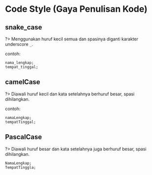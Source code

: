 # Code Style (Gaya Penulisan Kode)



## snake_case

?> Menggunakan huruf kecil semua dan spasinya diganti karakter underscore `_`.

contoh:

```
nama_lengkap;
tempat_tinggal;
```



## camelCase

?> Diawali huruf kecil dan kata setelahnya berhuruf besar, spasi dihilangkan.

contoh:

```
namaLengkap;
tempatTinggal;
```



## PascalCase

?> Diawali huruf besar dan kata setelahnya juga berhuruf besar, spasi dihilangkan.

```
NamaLengkap;
TempatTinggla;
```

